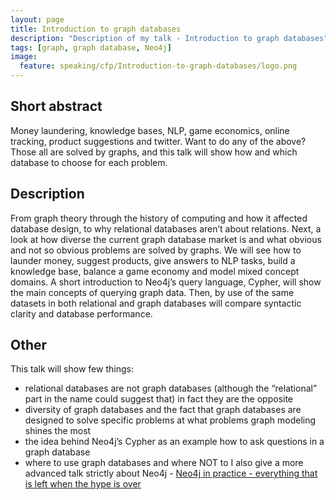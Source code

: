 ```yaml
---
layout: page
title: Introduction to graph databases
description: "Description of my talk - Introduction to graph databases"
tags: [graph, graph database, Neo4j]
image:
  feature: speaking/cfp/Introduction-to-graph-databases/logo.png
---
```


## Short abstract

Money laundering, knowledge bases, NLP, game economics, online tracking, product suggestions and twitter. Want to do any of the above? Those all are solved by graphs, and this talk will show how and which database to choose for each problem.

## Description

From graph theory through the history of computing and how it affected database design, to why relational databases aren’t about relations. Next, a look at how diverse the current graph database market is and what obvious and not so obvious problems are solved by graphs. We will see how to launder money, suggest products, give answers to NLP tasks, build a knowledge base, balance a game economy and model mixed concept domains. A short introduction to Neo4j’s query language, Cypher, will show the main concepts of querying graph data. Then, by use of the same datasets in both relational and graph databases will compare syntactic clarity and database performance.

## Other

This talk will show few things:

- relational databases are not graph databases (although the “relational” part in the name could suggest that) in fact they are the opposite
- diversity of graph databases and the fact that graph databases are designed to solve specific problems
at what problems graph modeling shines the most
- the idea behind Neo4j’s Cypher as an example how to ask questions in a graph database
- where to use graph databases and where NOT to
I also give a more advanced talk strictly about Neo4j - [Neo4j in practice - everything that is left when the hype is over](/speaking/cfp/Neo4j-in-practice-everything-that-is-left-when-the-hype-is-over/)